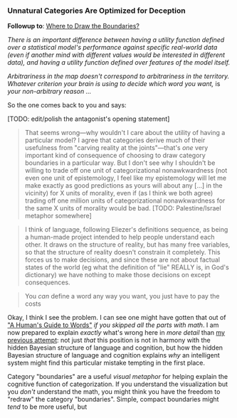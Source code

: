 ### Unnatural Categories Are Optimized for Deception

**Followup to**: [Where to Draw the Boundaries?](https://www.lesswrong.com/posts/esRZaPXSHgWzyB2NL/where-to-draw-the-boundaries)

_There is an important difference between having a utility function defined over a statistical model's performance against specific real-world data (even if another mind with different values would be interested in different data), and having a utility function defined over features of the model itself._

_Arbitrariness in the map doesn't correspond to arbitrariness in the territory. Whatever criterion your brain is using to decide which word you want,_ is _your non-arbitrary reason ..._

So the one comes back to you and says:

[TODO: edit/polish the antagonist's opening statement]

> That seems wrong—why wouldn't I care about the utility of having a particular model? I agree that categories derive much of their usefulness from "carving reality at the joints"—that's _one_ very important kind of consequence of choosing to draw category boundaries in a particular way. But I don't see why I shouldn't be willing to trade off one unit of categorizational nonawkwardness (not even one unit of epistemology, I feel like my epistemology will let me make exactly as good predictions as yours will about any [...] in the vicinity) for X units of morality, even if (as I think we both agree) trading off one million units of categorizational nonawkwardness for the same X units of morality would be bad. [TODO: Palestine/Israel metaphor somewhere]

> I think of language, following Eliezer's definitions sequence, as being a human-made project intended to help people understand each other. It draws on the structure of reality, but has many free variables, so that the structure of reality doesn't constrain it completely. This forces us to make decisions, and since these are not about factual states of the world (eg what the definition of "lie" REALLY is, in God's dictionary) we have nothing to make those decisions on except consequences.

> You _can_ define a word any way you want, you just have to pay the costs

Okay, I think I see the problem. I can see one might have gotten that out of ["A Human's Guide to Words"](https://www.lesswrong.com/s/SGB7Y5WERh4skwtnb) _if you skipped all the parts with math_. I am now prepared to explain _exactly_ what's wrong here in _more detail_ than [my previous attempt](https://www.lesswrong.com/posts/esRZaPXSHgWzyB2NL/where-to-draw-the-boundaries): not just _that_ this position is not in harmony with the hidden Bayesian structure of language and cognition, but how the hidden Bayesian structure of language and cognition explains _why_ an intelligent system might find this particular mistake tempting in the first place.

Category "boundaries" are a useful _visual metaphor_ for helping explain the cognitive function of categorization. If you understand the visualization but you _don't_ understand the math, you might think you have the freedom to "redraw" the category "boundaries". Simple, compact boundaries might _tend_ to be more useful, but 
